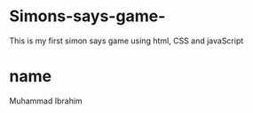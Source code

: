 # Simons-says-game-
This is my first simon says game using html, CSS and javaScript 

# name
Muhammad Ibrahim